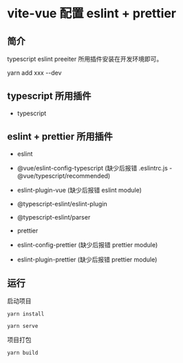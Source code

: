 # vite-vue 配置 eslint + prettier

## 简介

typescript eslint preeiter 所用插件安装在开发环境即可。

yarn add xxx --dev

## typescript 所用插件

* typescript

## eslint + prettier 所用插件

* eslint
* @vue/eslint-config-typescript (缺少后报错 .eslintrc.js - @vue/typescript/recommended)
* eslint-plugin-vue (缺少后报错 eslint module)
* @typescript-eslint/eslint-plugin
* @typescript-eslint/parser

* prettier
* eslint-config-prettier (缺少后报错 prettier module)
* eslint-plugin-prettier (缺少后报错 prettier module)

## 运行

启动项目

```
yarn install
```

```
yarn serve
```

项目打包

```
yarn build
```
